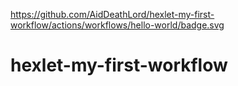 https://github.com/AidDeathLord/hexlet-my-first-workflow/actions/workflows/hello-world/badge.svg

# hexlet-my-first-workflow

